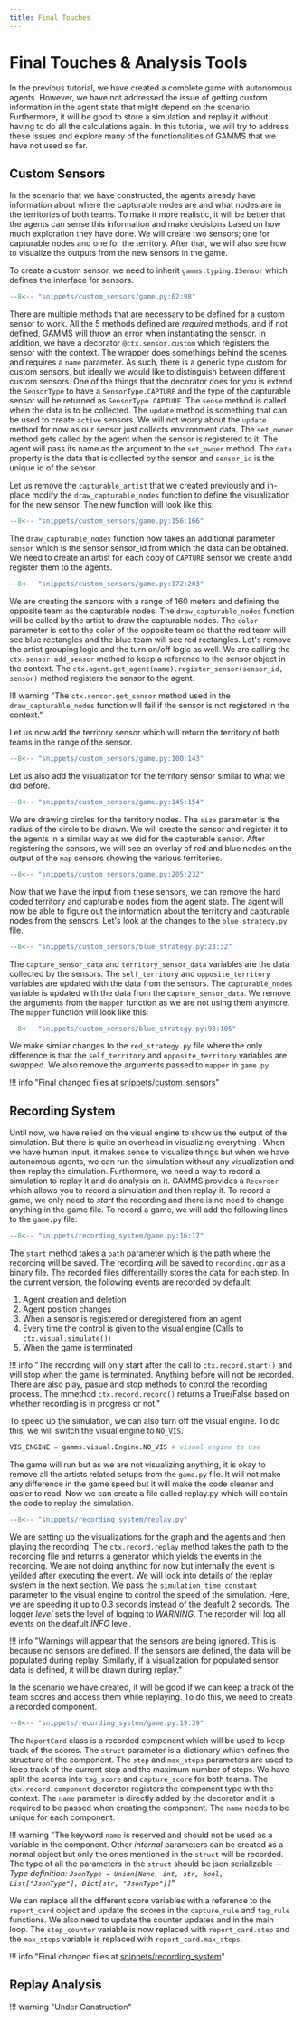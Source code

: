 ```yaml
---
title: Final Touches
---
```

# Final Touches & Analysis Tools

In the previous tutorial, we have created a complete game with autonomous agents. However, we have not addressed the issue of getting custom information in the agent state that might depend on the scenario. Furthermore, it will be good to store a simulation and replay it without having to do all the calculations again. In this tutorial, we will try to address these issues and explore many of the functionalities of GAMMS that we have not used so far.

## Custom Sensors

In the scenario that we have constructed, the agents already have information about where the capturable nodes are and what nodes are in the territories of both teams. To make it more realistic, it will be better that the agents can sense this information and make decisions based on how much exploration they have done. We will create two sensors; one for capturable nodes and one for the territory. After that, we will also see how to visualize the outputs from the new sensors in the game.

To create a custom sensor, we need to inherit `gamms.typing.ISensor` which defines the interface for sensors.

```python title="game.py"
--8<-- "snippets/custom_sensors/game.py:62:98"
```

There are multiple methods that are necessary to be defined for a custom sensor to work. All the 5 methods defined are *required* methods, and if not defined, GAMMS will throw an error when instantiating the sensor. In addition, we have a decorator `@ctx.sensor.custom` which registers the sensor with the context. The wrapper does somethings behind the scenes and requires a `name` parameter. As such, there is a generic type custom for custom sensors, but ideally we would like to distinguish between different custom sensors. One of the things that the decorator does for you is extend the `SensorType` to have a `SensorType.CAPTURE` and the type of the capturable sensor will be returned as `SensorType.CAPTURE`. The `sense` method is called when the data is to be collected. The `update` method is something that can be used to create `active` sensors. We will not worry about the `update` method for now as our sensor just collects environment data. The `set_owner` method gets called by the agent when the sensor is registered to it. The agent will pass its name as the argument to the `set_owner` method. The `data` property is the data that is collected by the sensor and `sensor_id` is the unique id of the sensor.

Let us remove the `capturable_artist` that we created previously and in-place modify the `draw_capturable_nodes` function to define the visualization for the new sensor. The new function will look like this:

```python title="game.py"
--8<-- "snippets/custom_sensors/game.py:156:166"
```

The `draw_capturable_nodes` function now takes an additional parameter `sensor` which is the sensor sensor_id from which the data can be obtained. We need to create an artist for each copy of `CAPTURE` sensor we create andd register them to the agents.

```python title="game.py"
--8<-- "snippets/custom_sensors/game.py:172:203"
```

We are creating the sensors with a range of 160 meters and defining the opposite team as the capturable nodes. The `draw_capturable_nodes` function will be called by the artist to draw the capturable nodes. The `color` parameter is set to the color of the opposite team so that the red team will see blue rectangles and the blue team will see red rectangles. Let's remove the artist grouping logic and the turn on/off logic as well. We are calling the `ctx.sensor.add_sensor` method to keep a reference to the sensor object in the context. The `ctx.agent.get_agent(name).register_sensor(sensor_id, sensor)` method registers the sensor to the agent.

!!! warning "The `ctx.sensor.get_sensor` method used in the `draw_capturable_nodes` function will fail if the sensor is not registered in the context."

Let us now add the territory sensor which will return the territory of both teams in the range of the sensor.

```python title="game.py"
--8<-- "snippets/custom_sensors/game.py:100:143"
```

Let us also add the visualization for the territory sensor similar to what we did before.

```python title="game.py"
--8<-- "snippets/custom_sensors/game.py:145:154"
```

We are drawing circles for the territory nodes. The `size` parameter is the radius of the circle to be drawn. We will create the sensor and register it to the agents in a similar way as we did for the capturable sensor. After registering the sensors, we will see an overlay of red and blue nodes on the output of the `map` sensors showing the various territories.

```python title="game.py"
--8<-- "snippets/custom_sensors/game.py:205:232"
```

Now that we have the input from these sensors, we can remove the hard coded territory and capturable nodes from the agent state. The agent will now be able to figure out the information about the territory and capturable nodes from the sensors. Let's look at the changes to the `blue_strategy.py` file.

```python title="blue_strategy.py"
--8<-- "snippets/custom_sensors/blue_strategy.py:23:32"
```

The `capture_sensor_data` and `territory_sensor_data` variables are the data collected by the sensors. The `self_territory` and `opposite_territory` variables are updated with the data from the sensors. The `capturable_nodes` variable is updated with the data from the `capture_sensor_data`. We remove the arguments from the `mapper` function as we are not using them anymore. The `mapper` function will look like this:

```python title="blue_strategy.py"
--8<-- "snippets/custom_sensors/blue_strategy.py:98:105"
```

We make similar changes to the `red_strategy.py` file where the only difference is that the `self_territory` and `opposite_territory` variables are swapped. We also remove the arguments passed to `mapper` in `game.py`.

!!! info "Final changed files at [snippets/custom_sensors](https://github.com/GAMMSim/gamms/tree/dev/snippets/custom_sensors)"

## Recording System

Until now, we have relied on the visual engine to show us the output of the simulation. But there is quite an overhead in visualizing everything . When we have human input, it makes sense to visualize things but when we have autonomous agents, we can run the simulation without any visualization and then replay the simulation. Furthermore, we need a way to record a simulation to replay it and do analysis on it. GAMMS provides a `Recorder` which allows you to record a simulation and then replay it. To record a game, we only need to *start* the recording and there is no need to change anything in the game file. To record a game, we will add the following lines to the `game.py` file:

```python title="game.py"
--8<-- "snippets/recording_system/game.py:16:17"
```

The `start` method takes a `path` parameter which is the path where the recording will be saved. The recording will be saved to `recording.ggr` as a binary file. The recorded files differentailly stores the data for each step. In the current version, the following events are recorded by default:

1. Agent creation and deletion
2. Agent position changes
3. When a sensor is registered or deregistered from an agent
4. Every time the control is given to the visual engine (Calls to `ctx.visual.simulate()`)
5. When the game is terminated

!!! info "The recording will only start after the call to `ctx.record.start()` and will stop when the game is terminated. Anything before will not be recorded. There are also play, pasue and stop methods to control the recording process. The mmethod `ctx.record.record()` returns a True/False based on whether recording is in progress or not."

To speed up the simulation, we can also turn off the visual engine. To do this, we will switch the visual engine to `NO_VIS`.

```python title="config.py"
VIS_ENGINE = gamms.visual.Engine.NO_VIS # visual engine to use
```

The game will run but as we are not visualizing anything, it is okay to remove all the artists related setups from the `game.py` file. It will not make any difference in the game speed but it will make the code cleaner and easier to read. Now we can create a file called replay.py which will contain the code to replay the simulation.

```python title="replay.py"
--8<-- "snippets/recording_system/replay.py"
```

We are setting up the visualizations for the graph and the agents and then playing the recording. The `ctx.record.replay` method takes the path to the recording file and returns a generator which yields the events in the recording. We are not doing anything for now but internally the event is yeilded after executing the event. We will look into details of the replay system in the next section. We pass the `simulation_time_constant` parameter to the visual engine to control the speed of the simulation. Here, we are speeding it up to 0.3 seconds instead of the deafult 2 seconds. The logger *level* sets the level of logging to *WARNING*. The recorder will log all events on the deafult *INFO* level.

!!! info "Warnings will appear that the sensors are being ignored. This is because no sensors are defined. If the sensors are defined, the data will be populated during replay. Similarly, if a visualization for populated sensor data is defined, it will be drawn during replay."

In the scenario we have created, it will be good if we can keep a track of the team scores and access them while replaying. To do this, we need to create a recorded component.

```python title="game.py"
--8<-- "snippets/recording_system/game.py:19:39"
```

The `ReportCard` class is a recorded component which will be used to keep track of the scores. The `struct` parameter is a dictionary which defines the structure of the component. The `step` and `max_steps` parameters are used to keep track of the current step and the maximum number of steps. We have split the scores into `tag_score` and `capture_score` for both teams. The `ctx.record.component` decorator registers the component type with the context. The `name` parameter is directly added by the decorator and it is required to be passed when creating the component. The `name` needs to be unique for each component.

!!! warning "The keyword `name` is reserved and should not be used as a variable in the component. Other *internal* parameters can be created as a normal object but only the ones mentioned in the `struct` will be recorded. The type of all the parameters in the `struct` should be json serializable -- *Type definition: `JsonType = Union[None, int, str, bool, List["JsonType"], Dict[str, "JsonType"]]`*"

We can replace all the different score variables with a reference to the `report_card` object and update the scores in the `capture_rule` and `tag_rule` functions. We also need to update the counter updates and in the main loop. The `step_counter` variable is now replaced with `report_card.step` and the `max_steps` variable is replaced with `report_card.max_steps`.

!!! info "Final changed files at [snippets/recording_system](https://github.com/GAMMSim/gamms/tree/dev/snippets/recording_system)"

## Replay Analysis

!!! warning "Under Construction"